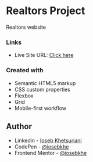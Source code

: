# Realtors Project

Realtors website


### Links

- Live Site URL: [Click here](https://realtors-iosebkhe.netlify.app/)

### Created with

- Semantic HTML5 markup
- CSS custom properties
- Flexbox
- Grid
- Mobile-first workflow

## Author

- Linkedin - [Ioseb Khetsuriani](https://www.linkedin.com/in/ioseb-khetsuriani-1831801b5/)
- CodePen - [@iosebkhe](https://codepen.io/iosebkhe)
- Frontend Mentor - [@iosebkhe](https://www.frontendmentor.io/profile/iosebkhe)
